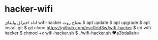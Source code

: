 # hacker-wifi
اداه اختراق وايفاي wifi-hacker  تحتاج روت   $ apt update   $ apt upgrade   $ apt install git  $ git clone https://github.com/esc0rtd3w/wifi-hacker   $ cd wifi-hacker   $ chmod +x wifi-hacker.sh   $ ./wifi-hacker.sh     ♥a3bdallah🔥
